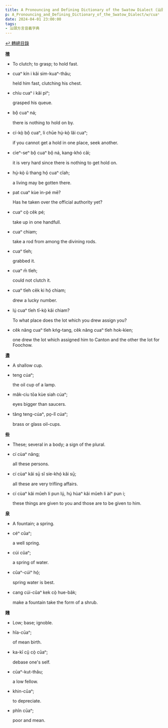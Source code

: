 ```yaml
---
title: A Pronouncing and Defining Dictionary of the Swatow Dialect (汕頭方言音義字典) / cuaⁿ
p: A_Pronouncing_and_Defining_Dictionary_of_the_Swatow_Dialect/w/cuaⁿ
date: 2024-04-01 23:00:00
tags: 
- 汕頭方言音義字典
---
```


[↩️ 轉總目錄](/A_Pronouncing_and_Defining_Dictionary_of_the_Swatow_Dialect)


**揸**
- To clutch; to grasp; to hold fast.

- cuaⁿ kín i kâi sim-kuaⁿ-thâu;

  held him fast, clutching his chest.

- chíu cuaⁿ i kâi piⁿ;

  grasped his queue.

- bô̤ cuaⁿ ná;

  there is nothing to hold on by.

- cí-kò̤ bô̤ cuaⁿ, li chūe hṳ́-kò̤ lâi cuaⁿ;

  if you cannot get a hold in one place, seek another.

- cìeⁿ-seⁿ bô̤ cuaⁿ bô̤ ná, kang-khó căi;

  it is very hard since there is nothing to get hold on.

- hṳ́-kò̤ ŭ thang hó̤ cuaⁿ cîah;

  a living may be gotten there.

- pat cuaⁿ kùe ìn-pé mē?

  Has he taken over the official authority yet?

- cuaⁿ cò̤ cêk pé;

  take up in one handfull.

- cuaⁿ chiam;

  take a rod from among the divining rods.

- cuaⁿ tîeh;

  grabbed it.

- cuaⁿ m̄ tîeh;

  could not clutch it.

- cuaⁿ tîeh cêk ki hó̤ chiam;

  drew a lucky number.

- lṳ́ cuaⁿ tîeh tī-kò̤ kâi chiam?

  To what place does the lot which you drew assign you?

- cêk nâng cuaⁿ tîeh kńg-tang, cêk nâng cuaⁿ tîeh hok-kìen;

  one drew the lot which assigned him to Canton and the other the lot for Foochow.

**盞**
- A shallow cup.

- teng cúaⁿ;

  the oil cup of a lamp.

- mâk-ciu tōa kùe siah cúaⁿ;

  eyes bigger than saucers.

- tâng teng-cúaⁿ, po̤-lî cúaⁿ;

  brass or glass oil-cups.

**些**
- These; several in a body; a sign of the plural.

- cí cùaⁿ nâng;

  all these persons.

- cí cùaⁿ kâi sṳ̄ sĭ síe-khó̤ kâi sṳ̄;

  all these are very trifling affairs.

- cí cùaⁿ kâi mûeh li pun lṳ́, hṳ́ hùaⁿ kâi mûeh li àiⁿ pun i;

  these things are given to you and those are to be given to him.

**泉**
- A fountain; a spring.

- céⁿ cûaⁿ;

  a well spring.

- cúi cûaⁿ;

  a spring of water.

- cûaⁿ-cúiⁿ hó̤;

  spring water is best.

- cang cúi-cûaⁿ kek cò̤ hue-bâk;

  make a fountain take the form of a shrub.

**賤**
- Low; base; ignoble.

- hĭa-cūaⁿ;

  of mean birth.

- ka-kī cṳ̆ cò̤ cūaⁿ;

  debase one's self.

- cūaⁿ-kut-thâu;

  a low fellow.

- khin-cūaⁿ;

  to depreciate.

- phîn cūaⁿ;

  poor and mean.